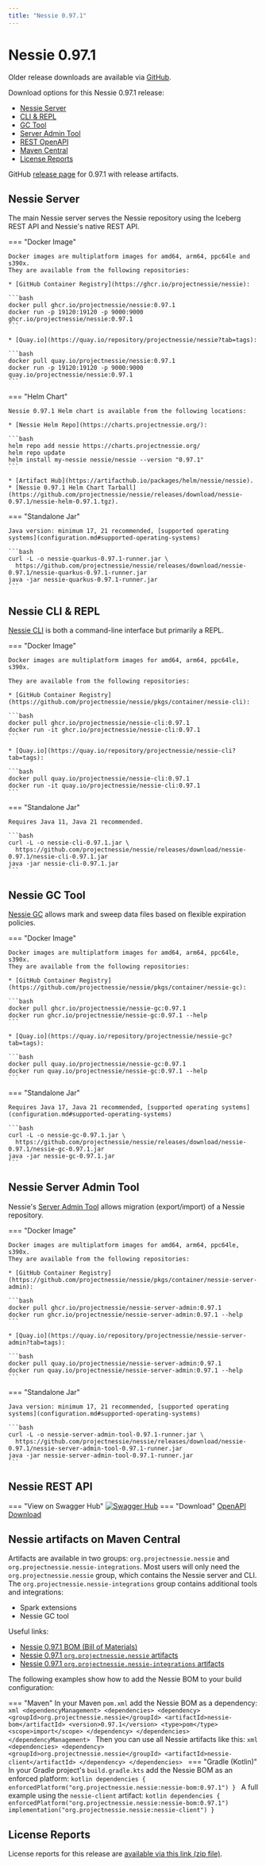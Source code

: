 ```yaml
---
title: "Nessie 0.97.1"
---
```


# Nessie 0.97.1

Older release downloads are available via [GitHub](https://github.com/projectnessie/nessie/releases).

Download options for this Nessie 0.97.1 release:

* [Nessie Server](#nessie-server)
* [CLI & REPL](#nessie-cli--repl)
* [GC Tool](#nessie-gc-tool)
* [Server Admin Tool](#nessie-server-admin-tool)
* [REST OpenAPI](#nessie-rest-api)
* [Maven Central](#nessie-artifacts-on-maven-central)
* [License Reports](#license-reports)

GitHub [release page](https://github.com/projectnessie/nessie/releases/tag/nessie-0.97.1) for 0.97.1 with release artifacts.

## Nessie Server

The main Nessie server serves the Nessie repository using the Iceberg REST API and Nessie's native REST API.

=== "Docker Image"

    Docker images are multiplatform images for amd64, arm64, ppc64le and s390x.
    They are available from the following repositories:

    * [GitHub Container Registry](https://ghcr.io/projectnessie/nessie):

    ```bash
    docker pull ghcr.io/projectnessie/nessie:0.97.1
    docker run -p 19120:19120 -p 9000:9000 ghcr.io/projectnessie/nessie:0.97.1
    ```

    * [Quay.io](https://quay.io/repository/projectnessie/nessie?tab=tags):

    ```bash
    docker pull quay.io/projectnessie/nessie:0.97.1
    docker run -p 19120:19120 -p 9000:9000 quay.io/projectnessie/nessie:0.97.1
    ```

=== "Helm Chart"

    Nessie 0.97.1 Helm chart is available from the following locations:

    * [Nessie Helm Repo](https://charts.projectnessie.org/):

    ```bash
    helm repo add nessie https://charts.projectnessie.org/
    helm repo update
    helm install my-nessie nessie/nessie --version "0.97.1"
    ```

    * [Artifact Hub](https://artifacthub.io/packages/helm/nessie/nessie).
    * [Nessie 0.97.1 Helm Chart Tarball](https://github.com/projectnessie/nessie/releases/download/nessie-0.97.1/nessie-helm-0.97.1.tgz).

=== "Standalone Jar"

    Java version: minimum 17, 21 recommended, [supported operating systems](configuration.md#supported-operating-systems)

    ```bash
    curl -L -o nessie-quarkus-0.97.1-runner.jar \
      https://github.com/projectnessie/nessie/releases/download/nessie-0.97.1/nessie-quarkus-0.97.1-runner.jar
    java -jar nessie-quarkus-0.97.1-runner.jar
    ```

## Nessie CLI & REPL

[Nessie CLI](cli.md) is both a command-line interface but primarily a REPL.

=== "Docker Image"

    Docker images are multiplatform images for amd64, arm64, ppc64le, s390x.

    They are available from the following repositories:

    * [GitHub Container Registry](https://github.com/projectnessie/nessie/pkgs/container/nessie-cli):

    ```bash
    docker pull ghcr.io/projectnessie/nessie-cli:0.97.1
    docker run -it ghcr.io/projectnessie/nessie-cli:0.97.1 
    ```

    * [Quay.io](https://quay.io/repository/projectnessie/nessie-cli?tab=tags):

    ```bash
    docker pull quay.io/projectnessie/nessie-cli:0.97.1
    docker run -it quay.io/projectnessie/nessie-cli:0.97.1
    ```

=== "Standalone Jar"

    Requires Java 11, Java 21 recommended.

    ```bash
    curl -L -o nessie-cli-0.97.1.jar \
      https://github.com/projectnessie/nessie/releases/download/nessie-0.97.1/nessie-cli-0.97.1.jar
    java -jar nessie-cli-0.97.1.jar
    ```

## Nessie GC Tool

[Nessie GC](gc.md) allows mark and sweep data files based on flexible expiration policies.

=== "Docker Image"

    Docker images are multiplatform images for amd64, arm64, ppc64le, s390x.
    They are available from the following repositories:

    * [GitHub Container Registry](https://github.com/projectnessie/nessie/pkgs/container/nessie-gc):

    ```bash
    docker pull ghcr.io/projectnessie/nessie-gc:0.97.1
    docker run ghcr.io/projectnessie/nessie-gc:0.97.1 --help
    ```

    * [Quay.io](https://quay.io/repository/projectnessie/nessie-gc?tab=tags):

    ```bash
    docker pull quay.io/projectnessie/nessie-gc:0.97.1
    docker run quay.io/projectnessie/nessie-gc:0.97.1 --help
    ```

=== "Standalone Jar"

    Requires Java 17, Java 21 recommended, [supported operating systems](configuration.md#supported-operating-systems)

    ```bash
    curl -L -o nessie-gc-0.97.1.jar \
      https://github.com/projectnessie/nessie/releases/download/nessie-0.97.1/nessie-gc-0.97.1.jar
    java -jar nessie-gc-0.97.1.jar
    ```

## Nessie Server Admin Tool

Nessie's [Server Admin Tool](export_import.md) allows migration (export/import) of a
Nessie repository.

=== "Docker Image"

    Docker images are multiplatform images for amd64, arm64, ppc64le, s390x.
    They are available from the following repositories:

    * [GitHub Container Registry](https://github.com/projectnessie/nessie/pkgs/container/nessie-server-admin):

    ```bash
    docker pull ghcr.io/projectnessie/nessie-server-admin:0.97.1
    docker run ghcr.io/projectnessie/nessie-server-admin:0.97.1 --help
    ```

    * [Quay.io](https://quay.io/repository/projectnessie/nessie-server-admin?tab=tags):

    ```bash
    docker pull quay.io/projectnessie/nessie-server-admin:0.97.1
    docker run quay.io/projectnessie/nessie-server-admin:0.97.1 --help
    ```

=== "Standalone Jar"

    Java version: minimum 17, 21 recommended, [supported operating systems](configuration.md#supported-operating-systems)

    ```bash
    curl -L -o nessie-server-admin-tool-0.97.1-runner.jar \
      https://github.com/projectnessie/nessie/releases/download/nessie-0.97.1/nessie-server-admin-tool-0.97.1-runner.jar
    java -jar nessie-server-admin-tool-0.97.1-runner.jar
    ```

## Nessie REST API

=== "View on Swagger Hub"
    [![Swagger Hub](https://img.shields.io/badge/swagger%20hub-nessie-3f6ec6?style=for-the-badge&logo=swagger&link=https%3A%2F%2Fapp.swaggerhub.com%2Fapis%2Fprojectnessie%2Fnessie)](https://app.swaggerhub.com/apis/projectnessie/nessie/0.97.1)
=== "Download"
    [OpenAPI Download](https://github.com/projectnessie/nessie/releases/download/nessie-0.97.1/nessie-openapi-0.97.1.yaml)

## Nessie artifacts on Maven Central

Artifacts are available in two groups: `org.projectnessie.nessie` and
`org.projectnessie.nessie-integrations`. Most users will only need the `org.projectnessie.nessie`
group, which contains the Nessie server and CLI. The `org.projectnessie.nessie-integrations` group
contains additional tools and integrations:

* Spark extensions
* Nessie GC tool

Useful links:

* [Nessie 0.97.1 BOM (Bill of Materials)](https://search.maven.org/artifact/org.projectnessie.nessie/nessie-bom/0.97.1/pom)
* [Nessie 0.97.1 `org.projectnessie.nessie` artifacts](https://search.maven.org/search?q=g:org.projectnessie.nessie%20v:0.97.1)
* [Nessie 0.97.1 `org.projectnessie.nessie-integrations` artifacts](https://search.maven.org/search?q=g:org.projectnessie.nessie-integrations%20v:0.97.1)

The following examples show how to add the Nessie BOM to your build configuration:

=== "Maven"
    In your Maven `pom.xml` add the Nessie BOM as a dependency:
    ```xml
    <dependencyManagement>
      <dependencies>
        <dependency>
          <groupId>org.projectnessie.nessie</groupId>
          <artifactId>nessie-bom</artifactId>
          <version>0.97.1</version>
          <type>pom</type>
          <scope>import</scope>
        </dependency>
      </dependencies>
    </dependencyManagement>
    ```
    Then you can use all Nessie artifacts like this:
    ```xml
    <dependencies>
      <dependency>
        <groupId>org.projectnessie.nessie</groupId>
        <artifactId>nessie-client</artifactId>
      </dependency>
    </dependencies>
    ```
=== "Gradle (Kotlin)"
    In your Gradle project's `build.gradle.kts` add the Nessie BOM as an enforced platform:
    ```kotlin
    dependencies {
      enforcedPlatform("org.projectnessie.nessie:nessie-bom:0.97.1")
    }
    ```
    A full example using the `nessie-client` artifact:
    ```kotlin
    dependencies {
      enforcedPlatform("org.projectnessie.nessie:nessie-bom:0.97.1")
      implementation("org.projectnessie.nessie:nessie-client")
    }
    ```

## License Reports

License reports for this release are [available via this link (zip file)](https://github.com/projectnessie/nessie/releases/download/nessie-0.97.1/nessie-aggregated-license-report-0.97.1.zip).
